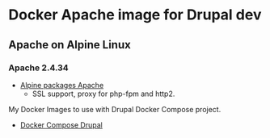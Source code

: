 # Docker Apache image for Drupal dev

## Apache on Alpine Linux

### Apache 2.4.34
* [Alpine packages Apache](https://pkgs.alpinelinux.org/packages?name=apache*&branch=3.9&arch=x86_64)
  * SSL support, proxy for php-fpm and http2.

My Docker Images to use with Drupal Docker Compose project.

* [Docker Compose Drupal](https://github.com/Mogtofu33/docker-compose-drupal)

